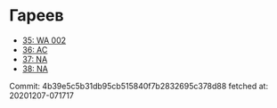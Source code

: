 # Гареев
- [35: WA 002](35.md)
- [36: AC](36.md)
- [37: NA](37.md)
- [38: NA](38.md)

Commit: 4b39e5c5b31db95cb515840f7b2832695c378d88
 fetched at: 20201207-071717
